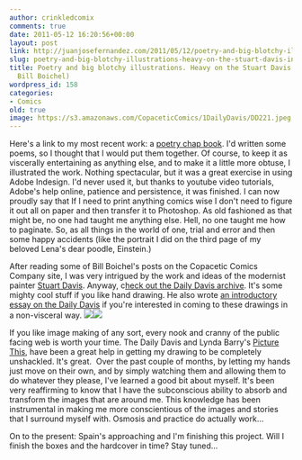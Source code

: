 ```yaml
---
author: crinkledcomix
comments: true
date: 2011-05-12 16:20:56+00:00
layout: post
link: http://juanjosefernandez.com/2011/05/12/poetry-and-big-blotchy-illustrations-heavy-on-the-stuart-davis-influencevia-bill-boichel/
slug: poetry-and-big-blotchy-illustrations-heavy-on-the-stuart-davis-influencevia-bill-boichel
title: Poetry and big blotchy illustrations. Heavy on the Stuart Davis influence(via
  Bill Boichel)
wordpress_id: 158
categories:
- Comics
old: true
image: https://s3.amazonaws.com/CopaceticComics/1DailyDavis/DD221.jpeg
---
```


Here's a link to my most recent work: a [poetry chap book](http://fernandezjuanjose.files.wordpress.com/2011/05/poetry-chap-book.pdf). I'd written some poems, so I thought that I would put them together. Of course, to keep it as viscerally entertaining as anything else, and to make it a little more obtuse, I illustrated the work. Nothing spectacular, but it was a great exercise in using Adobe Indesign. I'd never used it, but thanks to youtube video tutorials, Adobe's help online, patience and persistence, it was finished. I can now proudly say that If I need to print anything comics wise I don't need to figure it out all on paper and then transfer it to Photoshop. As old fashioned as that might be, no one had taught me anything else. Hell, no one taught me how to paginate. So, as all things in the world of one, trial and error and then some happy accidents (like the portrait I did on the third page of my beloved Lena's dear poodle, Einstein.)
<!--more-->

After reading some of Bill Boichel's posts on the Copacetic Comics Company site, I was very intrigued by the work and ideas of the modernist painter [Stuart Davis](http://en.wikipedia.org/wiki/Stuart_Davis_(painter)). Anyway, c[heck out the Daily Davis archive](http://homepage.mac.com/bem/1DailyDavis/index.html). It's some mighty cool stuff if you like hand drawing. He also wrote [an introductory essay on the Daily Davis](https://s3.amazonaws.com/CopaceticComics/1DailyDavis/index.html) if you're interested in coming to these drawings in a non-visceral way. ![](https://s3.amazonaws.com/CopaceticComics/1DailyDavis/DD220.jpeg)![](https://s3.amazonaws.com/CopaceticComics/1DailyDavis/DD221.jpeg)


If you like image making of any sort, every nook and cranny of the public facing web is worth your time. The Daily Davis and Lynda Barry's [Picture This](http://www.drawnandquarterly.com/shopCatalogLong.php?st=art&art=a45a8141b837f5), have been a great help in getting my drawing to be completely unshackled. It's great.  Over the past couple of months, by letting my hands just move on their own, and by simply watching them and allowing them to do whatever they please, I've learned a good bit about myself. It's been very reaffirming to know that I have the subconscious ability to absorb and transform the images that are around me. This knowledge has been instrumental in making me more conscientious of the images and stories that I surround myself with. Osmosis and practice do actually work...

On to the present: Spain's approaching and I'm finishing this project. Will I finish the boxes and the hardcover in time? Stay tuned...
